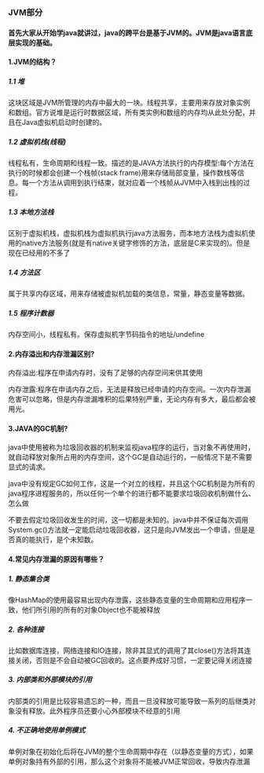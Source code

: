 ### JVM部分
#### 首先大家从开始学java就讲过，java的跨平台是基于JVM的。JVM是java语言底层实现的基础。
#### 1.JVM的结构？
##### 1.1 堆
这块区域是JVM所管理的内存中最大的一块。线程共享，主要用来存放对象实例和数组。官方说堆是运行时数据区域，所有类实例和数组的内存均从此处分配，并且在Java虚拟机启动时创建的。

##### 1.2 虚拟机栈(线程)
线程私有，生命周期和线程一致。描述的是JAVA方法执行的内存模型:每个方法在执行的时候都会创建一个栈帧(stack frame)用来存储局部变量，操作数栈等信息。每一个方法从调用到执行结束，就对应着一个栈帧从JVM中入栈到出栈的过程。

##### 1.3 本地方法栈
区别于虚拟机栈，虚拟机栈为虚拟机执行java方法服务，而本地方法栈为虚拟机使用的native方法服务(就是有native关键字修饰的方法，底层是C来实现的)。但是现在已经用的不多了

##### 1.4 方法区
属于共享内存区域，用来存储被虚拟机加载的类信息，常量，静态变量等数据。

##### 1.5 程序计数器
内存空间小，线程私有。保存虚拟机字节码指令的地址/undefine

#### 2.内存溢出和内存泄漏区别?
内存溢出:程序在申请内存时，没有了足够的内存空间来供其使用

内存泄露:程序在申请内存之后，无法是释放已经申请的内存空间。一次内存泄漏危害可以忽略，但是内存泄漏堆积的后果特别严重，无论内存有多大，最后都会被用光。

#### 3.JAVA的GC机制?
java中使用被称为垃圾回收器的机制来监视java程序的运行，当对象不再使用时，就自动释放对象所占用的内存空间，这个GC是自动运行的，一般情况下是不需要显式的请求。

java中没有规定GC如何工作，这是一个对立的线程，并且这个GC机制是为所有的java程序进程服务的，所以任何一个单个的进行都不能要求垃圾回收机制做什么、怎么做

不要去假定垃圾回收发生的时间，这一切都是未知的。java中并不保证每次调用System.gc()方法就一定能启动垃圾回收器，这只是向JVM发出一个申请，但是是否真的能执行，是个未知数。

#### 4.常见内存泄漏的原因有哪些？
##### 1. 静态集合类
像HashMap的使用最容易出现内存泄露，这些静态变量的生命周期和应用程序一致，他们所引用的所有的对象Object也不能被释放
##### 2. 各种连接
比如数据库连接，网络连接和IO连接，除非其显式的调用了其close()方法将其连接关闭，否则是不会自动被GC回收的。这点要养成好习惯，一定要记得关闭连接
##### 3. 内部类和外部模块的引用
内部类的引用是比较容易遗忘的一种，而且一旦没释放可能导致一系列的后继类对象没有释放。此外程序员还要小心外部模块不经意的引用
##### 4. 不正确地使用单例模式
单例对象在初始化后将在JVM的整个生命周期中存在（以静态变量的方式），如果单例对象持有外部的引用，那么这个对象将不能被JVM正常回收，导致内存泄漏